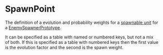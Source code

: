 # SpawnPoint

The definition of a evolution and probability weights for a [spawnable unit](prototype:UnitSpawnDefinition) for a [EnemySpawnerPrototype](prototype:EnemySpawnerPrototype).

It can be specified as a table with named or numbered keys, but not a mix of both. If this is specified as a table with numbered keys then the first value is the evolution factor and the second is the spawn weight.

